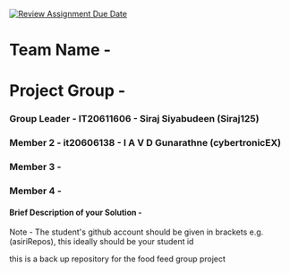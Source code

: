 [![Review Assignment Due Date](https://classroom.github.com/assets/deadline-readme-button-8d59dc4de5201274e310e4c54b9627a8934c3b88527886e3b421487c677d23eb.svg)](https://classroom.github.com/a/-uR1f4-1)


# Team Name - 
# Project Group - 
### Group Leader - IT20611606 - Siraj Siyabudeen (Siraj125)
### Member 2 - it20606138 - I A V D Gunarathne (cybertronicEX)
### Member 3 - 
### Member 4 - 

#### Brief Description of your Solution - 

Note - The student's github account should be given in brackets e.g. (asiriRepos), this ideally should be your student id 

this is a back up repository for the food feed group project

